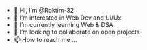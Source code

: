 - 👋 Hi, I’m @Roktim-32
- 👀 I’m interested in Web Dev and Ui/Ux
- 🌱 I’m currently learning Web & DSA
- 💞️ I’m looking to collaborate on open projects
- 📫 How to reach me ...

<!---
Roktim-32/Roktim-32 is a ✨ special ✨ repository because its `README.md` (this file) appears on your GitHub profile.
You can click the Preview link to take a look at your changes.
--->
